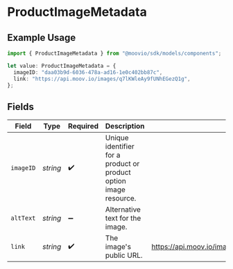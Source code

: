 # ProductImageMetadata

## Example Usage

```typescript
import { ProductImageMetadata } from "@moovio/sdk/models/components";

let value: ProductImageMetadata = {
  imageID: "daa03b9d-6036-478a-ad16-1e0c402bb87c",
  link: "https://api.moov.io/images/q7lKWleAy9fUNhEGezQ1g",
};
```

## Fields

| Field                                                             | Type                                                              | Required                                                          | Description                                                       | Example                                                           |
| ----------------------------------------------------------------- | ----------------------------------------------------------------- | ----------------------------------------------------------------- | ----------------------------------------------------------------- | ----------------------------------------------------------------- |
| `imageID`                                                         | *string*                                                          | :heavy_check_mark:                                                | Unique identifier for a product or product option image resource. |                                                                   |
| `altText`                                                         | *string*                                                          | :heavy_minus_sign:                                                | Alternative text for the image.                                   |                                                                   |
| `link`                                                            | *string*                                                          | :heavy_check_mark:                                                | The image's public URL.                                           | https://api.moov.io/images/q7lKWleAy9fUNhEGezQ1g                  |